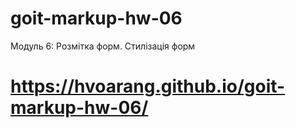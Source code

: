 # goit-markup-hw-06
Модуль 6: Розмітка форм. Стилізація форм
# https://hvoarang.github.io/goit-markup-hw-06/
